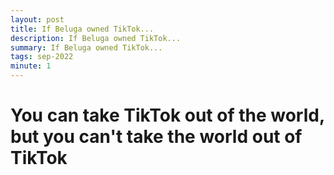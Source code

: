 ```yaml
---
layout: post
title: If Beluga owned TikTok...
description: If Beluga owned TikTok...
summary: If Beluga owned TikTok...
tags: sep-2022
minute: 1
---
```


# You can take TikTok out of the world, but you can't take the world out of TikTok